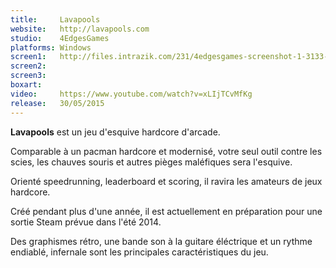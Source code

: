 ```yaml
---
title:     Lavapools
website:   http://lavapools.com
studio:    4EdgesGames
platforms: Windows
screen1:   http://files.intrazik.com/231/4edgesgames-screenshot-1-3133-493-20150420-191020.png
screen2:   
screen3:   
boxart:    
video:     https://www.youtube.com/watch?v=xLIjTCvMfKg
release:   30/05/2015
---
```


**Lavapools** est un jeu d'esquive hardcore d'arcade. 

Comparable à un pacman hardcore et modernisé, votre seul outil contre les scies, les chauves souris et autres pièges maléfiques sera l'esquive. 

Orienté speedrunning, leaderboard et scoring, il ravira les amateurs de jeux hardcore. 

Créé pendant plus d'une année, il est actuellement en préparation pour une sortie Steam prévue dans l'été 2014. 

Des graphismes rétro, une bande son à la guitare éléctrique et un rythme endiablé, infernale sont les principales caractéristiques du jeu.
